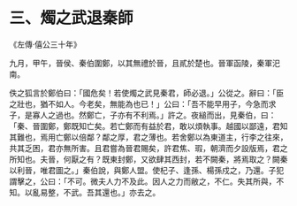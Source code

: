 # 三、燭之武退秦師

《左傳·僖公三十年》

九月，甲午，晉侯、秦伯圍鄭，以其無禮於晉，且貳於楚也。晉軍函陵，秦軍汜南。

佚之狐言於鄭伯曰：「國危矣！若使燭之武見秦君，師必退。」公從之。辭曰：「臣之壯也，猶不如人。今老矣，無能為也已！」公曰：「吾不能早用子，今急而求子，是寡人之過也。然鄭亡，子亦有不利焉。」許之。夜縋而出，見秦伯，曰：「秦、晉圍鄭，鄭既知亡矣。若亡鄭而有益於君，敢以煩執事。越國以鄙遠，君知其難也，焉用亡鄭以倍鄰？鄰之厚，君之薄也。若舍鄭以為東道主，行李之往來，共其乏困，君亦無所害。且君嘗為晉君賜矣，許君焦、瑕，朝濟而夕設版焉，君之所知也。夫晉，何厭之有？既東封鄭，又欲肆其西封，若不闕秦，將焉取之？闕秦以利晉，唯君圖之。」秦伯說，與鄭人盟。使杞子、逢孫、楊孫戍之，乃還。子犯謂擊之，公曰：「不可。微夫人力不及此。因人之力而敝之，不仁。失其所與，不知。以亂易整，不武。吾其還也。」亦去之。





